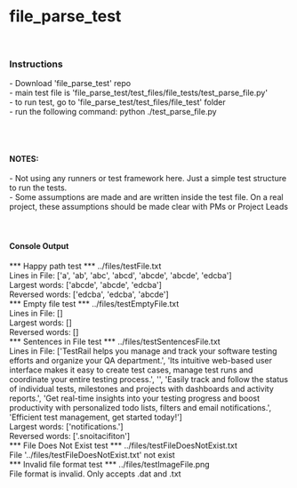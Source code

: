 # file_parse_test
<br>
<h3>Instructions</h3>
- Download 'file_parse_test' repo<br>
- main test file is 'file_parse_test/test_files/file_tests/test_parse_file.py'<br>
- to run test, go to 'file_parse_test/test_files/file_test' folder<br>
- run the following command: python ./test_parse_file.py

<br><br>
<h4>NOTES:</h4>
- Not using any runners or test framework here. Just a simple test structure to run the tests.<br>
- Some assumptions are made and are written inside the test file. On a real project, these assumptions should be made clear with PMs or Project Leads<br>
<br><br>

<h4>Console Output</h4>
*** Happy path test *** ../files/testFile.txt
<br>Lines in File: ['a', 'ab', 'abc', 'abcd', 'abcde', 'abcde', 'edcba']
<br>Largest words: ['abcde', 'abcde', 'edcba']
<br>Reversed words: ['edcba', 'edcba', 'abcde']
<br>*** Empty file test *** ../files/testEmptyFile.txt
<br>Lines in File: []
<br>Largest words: []
<br>Reversed words: []
<br>*** Sentences in File test *** ../files/testSentencesFile.txt
<br>Lines in File: ['TestRail helps you manage and track your software testing efforts and organize your QA department.', 'Its intuitive web-based user interface makes it easy to create test cases, manage test runs and coordinate your entire testing process.', '', 'Easily track and follow the status of individual tests, milestones and projects with dashboards and activity reports.', 'Get real-time insights into your testing progress and boost productivity with personalized todo lists, filters and email notifications.', 'Efficient test management, get started today!']
<br>Largest words: ['notifications.']
<br>Reversed words: ['.snoitacifiton']
<br>*** File Does Not Exist test *** ../files/testFileDoesNotExist.txt
<br>File '../files/testFileDoesNotExist.txt' not exist
<br>*** Invalid file format test *** ../files/testImageFile.png
<br>File format is invalid. Only accepts .dat and .txt<br>